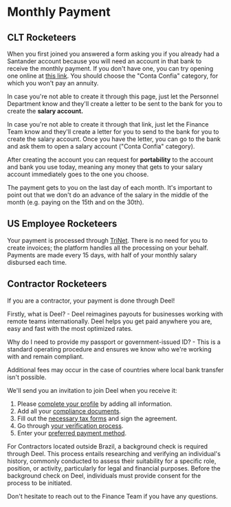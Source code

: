 # Monthly Payment

## CLT Rocketeers

When you first joined you answered a form asking you if you already had a Santander account because you will need an account in that bank to receive the monthly payment. If you don't have one, you can try opening one online at [this link](https://abrasuaconta.santander.com.br/?ic=home-cardsprod-abrasuaconta). You should choose the "Conta Confia" category, for which you won't pay an annuity.

In case you're not able to create it through this page, just let the Personnel Department know and they'll create a letter to be sent to the bank for you to create the **salary account.**

In case you're not able to create it through that link, just let the Finance Team know and they'll create a letter for you to send to the bank for you to create the salary account. Once you have the letter, you can go to the bank and ask them to open a salary account ("Conta Confia" category).

After creating the account you can request for **portability** to the account and bank you use today, meaning any money that gets to your salary account immediately goes to the one you choose.

The payment gets to you on the last day of each month. It's important to point out that we don't do an advance of the salary in the middle of the month (e.g. paying on the 15th and on the 30th).

## US Employee Rocketeers&#x20;

Your payment is processed through [TriNet](https://www.trinet.com/). There is no need for you to create invoices; the platform handles all the processing on your behalf. Payments are made every 15 days, with half of your monthly salary disbursed each time.

## Contractor Rocketeers

If you are a contractor, your payment is done through Deel!

Firstly, what is Deel? - Deel reimagines payouts for businesses working with remote teams internationally. Deel helps you get paid anywhere you are, easy and fast with the most optimized rates.

Why do I need to provide my passport or government-issued ID? - This is a standard operating procedure and ensures we know who we're working with and remain compliant.

Additional fees may occur in the case of countries where local bank transfer isn't possible.

We'll send you an invitation to join Deel when you receive it:

1. Please [complete your profile](https://help.letsdeel.com/en/articles/4751721-how-to-sign-up-for-deel) by adding all information.
2. Add all your [compliance documents](https://help.letsdeel.com/en/articles/4754627-collect-compliance-documentation-on-deel).
3. Fill out the [necessary tax forms](https://help.letsdeel.com/en/articles/4754599-tax-feature-on-deel-here-s-how-it-works) and sign the agreement.
4. Go through [your verification process](https://help.letsdeel.com/en/articles/4752382-how-to-verify-your-contractor-account-on-deel).
5. Enter your [preferred payment method](https://help.letsdeel.com/en/articles/4754676-how-to-withdraw-money-from-deel-balance).

For Contractors located outside Brazil, a background check is required through Deel. This process entails researching and verifying an individual's history, commonly conducted to assess their suitability for a specific role, position, or activity, particularly for legal and financial purposes. Before the background check on Deel, individuals must provide consent for the process to be initiated.

Don't hesitate to reach out to the Finance Team if you have any questions.
